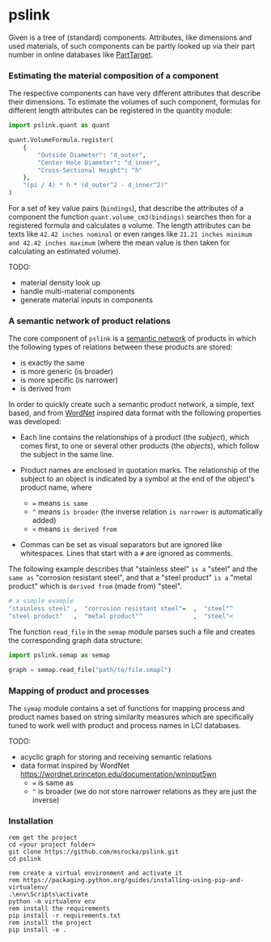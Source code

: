 # pslink

Given is a tree of (standard) components. Attributes, like dimensions and
used materials, of such components can be partly looked up via their part number
in online databases like [PartTarget](http://www.parttarget.com).


### Estimating the material composition of a component
The respective components can have very different attributes that describe
their dimensions. To estimate the volumes of such component, formulas for
different length attributes can be registered in the quantity module: 

```python
import pslink.quant as quant

quant.VolumeFormula.register(
    {
        "Outside Diameter": "d_outer",
        "Center Hole Diameter": "d_inner",
        "Cross-Sectional Height": "h"
    },
    "(pi / 4) * h * (d_outer^2 - d_inner^2)"
)
```

For a set of key value pairs (`bindings`), that describe the attributes of a
component the function `quant.volume_cm3(bindings)` searches then for a
registered formula and calculates a volume. The length attributes
can be texts like `42.42 inches nominal` or even ranges like
`21.21 inches minimum and 42.42 inches maximum` (where the mean value is then
taken for calculating an estimated volume).

TODO:
* material density look up
* handle multi-material components
* generate material inputs in components


### A semantic network of product relations

The core component of `pslink` is a 
[semantic network](https://en.wikipedia.org/wiki/Semantic_network)
of products in which the following types of relations between these
products are stored:

* is exactly the same
* is more generic (is broader) 
* is more specific (is narrower)
* is derived from

In order to quickly create such a semantic product network, a simple,
text based, and from [WordNet](https://wordnet.princeton.edu/documentation/wninput5wn)
inspired data format with the following properties was developed:

* Each line contains the relationships of a product (the _subject_),
  which comes first, to one or several other products (the _objects_),
  which follow the subject in the same line.
* Product names are enclosed in quotation marks. The relationship
  of the subject to an object is indicated by a symbol at the end of
  the object's product name, where

  * `=` means `is same`
  * `^` means `is broader` (the inverse relation `is narrower` is
    automatically added)
  * `<` means `is derived from`

* Commas can be set as visual separators but are ignored like
  whitespaces. Lines that start with a `#` are ignored as
  comments.

The following example describes that "stainless steel" `is a`
"steel" and the `same as` "corrosion resistant steel", and
that a "steel product" `is a` "metal product" which is
`derived from` (made from) "steel".

```r
# a simple example
"stainless steel" ,  "corrosion resistant steel"=  ,  "steel"^
"steel product"   ,  "metal product"^              ,  "steel"<
```

The function `read_file` in the `semap` module parses such a
file and creates the corresponding graph data structure:


```python
import pslink.semap as semap

graph = semap.read_file("path/to/file.smapl")
```


### Mapping of product and processes
The `symap` module contains a set of functions for mapping process and product
names based on string similarity measures which are specifically tuned to
work well with product and process names in LCI databases.

TODO:

* acyclic graph for storing and receiving semantic relations
* data format inspired by WordNet https://wordnet.princeton.edu/documentation/wninput5wn
  * `=` is same as
  * `^` is broader (we do not store narrower relations as they are just the inverse)


### Installation

```batch
rem get the project
cd <your project folder>
git clone https://github.com/msrocka/pslink.git
cd pslink

rem create a virtual environment and activate it
rem https://packaging.python.org/guides/installing-using-pip-and-virtualenv/
.\env\Scripts\activate
python -m virtualenv env
rem install the requirements
pip install -r requirements.txt
rem install the project
pip install -e .
```
